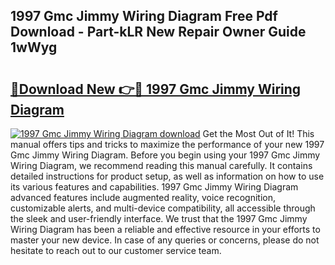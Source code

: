 ## 1997 Gmc Jimmy Wiring Diagram Free Pdf Download - Part-kLR New Repair Owner Guide 1wWyg

# <h2><a href="http://dfsnz0.blite.top/?on=1997+Gmc+Jimmy+Wiring+Diagram">🔗Download New 👉🔴 1997 Gmc Jimmy Wiring Diagram</a></h2>

[![1997 Gmc Jimmy Wiring Diagram download](https://i.imgur.com/lujVjoI.png)](http://dfsnz0.blite.top/?on=1997+Gmc+Jimmy+Wiring+Diagram)
Get the Most Out of It! This manual offers tips and tricks to maximize the performance of your new 1997 Gmc Jimmy Wiring Diagram. Before you begin using your 1997 Gmc Jimmy Wiring Diagram, we recommend reading this manual carefully. It contains detailed instructions for product setup, as well as information on how to use its various features and capabilities. 1997 Gmc Jimmy Wiring Diagram advanced features include augmented reality, voice recognition, customizable alerts, and multi-device compatibility, all accessible through the sleek and user-friendly interface. We trust that the 1997 Gmc Jimmy Wiring Diagram has been a reliable and effective resource in your efforts to master your new device. In case of any queries or concerns, please do not hesitate to reach out to our customer service team.
